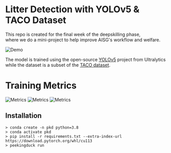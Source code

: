 # Litter Detection with YOLOv5 & TACO Dataset

This repo is created for the final week of the deepskilling phase, <br>
where we do a mini-project to help improve AISG's workflow and welfare. <br>

![Demo](https://gitlab.aisingapore.net/aiap/deep-skilling-phase/aiap10/team1/-/raw/main/metrics/demo.jpg)

The model is trained using the open-source [YOLOv5](https://github.com/ultralytics/yolov5) project from Ultralytics while the dataset is a subset of the [TACO dataset](https://github.com/pedropro/TACO).

# Training Metrics
![Metrics](/uploads/889ca5ac7756441ffd00d6de88a1e070/metrics.png)
![Metrics](/uploads/dc60a2a7c780abd29c676e2f525d99f9/train_loss.png)
![Metrics](/uploads/ca61ac8ba178812266e83e238c07fbd0/val_loss.png)

Installation
------------
```
> conda create -n pkd python=3.8
> conda activate pkd
> pip install -r requirements.txt --extra-index-url https://download.pytorch.org/whl/cu113
> peekingduck run
```
